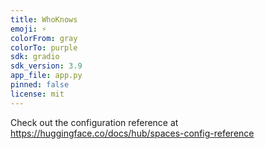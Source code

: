 ```yaml
---
title: WhoKnows
emoji: ⚡
colorFrom: gray
colorTo: purple
sdk: gradio
sdk_version: 3.9
app_file: app.py
pinned: false
license: mit
---
```


Check out the configuration reference at https://huggingface.co/docs/hub/spaces-config-reference
